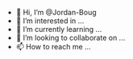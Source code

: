 - 👋 Hi, I’m @Jordan-Boug
- 👀 I’m interested in ...
- 🌱 I’m currently learning ...
- 💞️ I’m looking to collaborate on ...
- 📫 How to reach me ...

<!---
Jordan-Boug/Jordan-Boug is a ✨ special ✨ repository because its `README.md` (this file) appears on your GitHub profile.
You can click the Preview link to take a look at your changes.
--->
